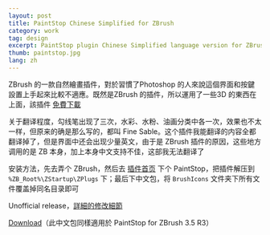 ```yaml
---
layout: post
title: PaintStop Chinese Simplified for ZBrush
category: work
tag: design
excerpt: PaintStop plugin Chinese Simplified language version for ZBrush 3.1 and above
thumb: paintstop.jpg
lang: zh
---
```


<div class=txt>
<p>ZBrush 的一款自然繪畫插件，對於習慣了Photoshop 的人來說這個界面和按鍵設置上手起來比較不適應。既然是ZBrush 的插件，所以運用了一些3D 的東西在上面，該插件 <a href="http://www.pixologic.com/zbrush/features/PaintStop/">免費下載</a></p>

<p>关于翻译程度，勾线笔出现了三次，水彩、水粉、油画分类中各一次，效果也不太一样，但原来的确是那么写的，都叫 Fine Sable。这个插件我能翻译的内容全都翻译掉了，但是界面中还会出现少量英文，由于是 ZBrush 插件的原因，这些地方调用的是 ZB 本身，加上本身中文支持不佳，这部我无法翻译了</p>

<p>安装方法，先去弄个 ZBrush，然后去 <a href="http://www.pixologic.com/zbrush/downloadcenter/zplugins/">插件首页</a> 下个 PaintStop，把插件解压到 <code>%ZB_Root%\ZStartup\ZPlugs</code> 下；最后下中文包，将 <code>BrushIcons</code> 文件夹下所有文件覆盖掉同名目录即可</p>

<p class=note>Unofficial release，<a href="http://tunghsiao.com/1673/">詳細的修改細節</a></p>
<p class=download><a href="{{ site.file }}/download/paintstop-31-chs.7z">Download</a>（此中文包同樣適用於 PaintStop for ZBrush 3.5 R3）</p>
</div>
